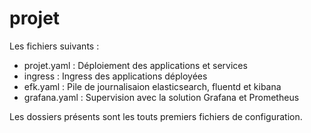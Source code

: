 # projet

Les fichiers suivants :
- projet.yaml : Déploiement des applications et services
- ingress : Ingress des applications déployées
- efk.yaml : Pile de journalisaion elasticsearch, fluentd et kibana
- grafana.yaml : Supervision avec la solution Grafana et Prometheus


Les dossiers présents sont les touts premiers fichiers de configuration.

